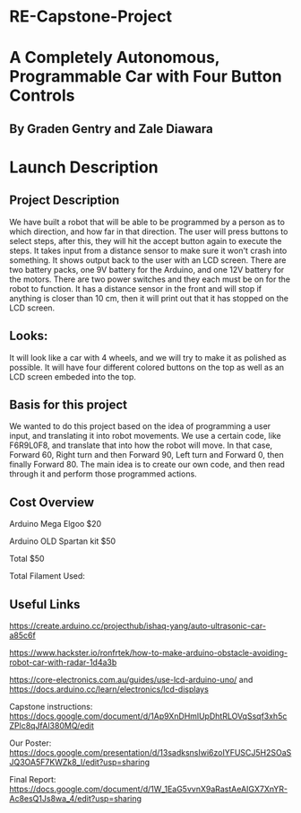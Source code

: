 # RE-Capstone-Project
# A Completely Autonomous, Programmable Car with Four Button Controls
## By Graden Gentry and Zale Diawara

# Launch Description

## Project Description
We have built a robot that will be able to be programmed by a person as to which direction, and how far in that direction. The user will press buttons to select steps, after this, they will hit the accept button again to execute the steps. It takes input from a distance sensor to make sure it won't crash into something. It shows output back to the user with an LCD screen. There are two battery packs, one 9V battery for the Arduino, and one 12V battery for the motors. There are two power switches and they each must be on for the robot to function. It has a distance sensor in the front and will stop if anything is closer than 10 cm, then it will print out that it has stopped on the LCD screen.

## Looks:
It will look like a car with 4 wheels, and we will try to make it as polished as possible.
It will have four different colored buttons on the top as well as an LCD screen embeded into the top.

## Basis for this project
We wanted to do this project based on the idea of programming a user input, and translating it into robot movements.
We use a certain code, like F6R9L0F8, and translate that into how the robot will move. In that case, Forward 60, Right turn and then Forward 90, Left turn and Forward 0, then finally Forward 80. The main idea is to create our own code, and then read through it and perform those programmed actions.

## Cost Overview

Arduino Mega Elgoo $20

Arduino OLD Spartan kit $50

Total $50

Total Filament Used:

## Useful Links
https://create.arduino.cc/projecthub/ishaq-yang/auto-ultrasonic-car-a85c6f

https://www.hackster.io/ronfrtek/how-to-make-arduino-obstacle-avoiding-robot-car-with-radar-1d4a3b

https://core-electronics.com.au/guides/use-lcd-arduino-uno/ and https://docs.arduino.cc/learn/electronics/lcd-displays

Capstone instructions: https://docs.google.com/document/d/1Ap9XnDHmlUpDhtRLOVqSsqf3xh5cZPlc8qJfAl380MQ/edit

Our Poster: https://docs.google.com/presentation/d/13sadksnsIwi6zoIYFUSCJ5H2SOaSJQ3OA5F7KWZk8_I/edit?usp=sharing

Final Report: https://docs.google.com/document/d/1W_1EaG5vvnX9aRastAeAIGX7XnYR-Ac8esQ1Js8wa_4/edit?usp=sharing
